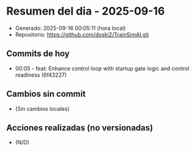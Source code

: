 # Resumen del dia - 2025-09-16

- Generado: 2025-09-16 00:05:11 (hora local)
- Repositorio: https://github.com/doski2/TrainSimAI.git

## Commits de hoy

- 00:05 - feat: Enhance control loop with startup gate logic and control readiness (6f43227)

## Cambios sin commit

- (Sin cambios locales)

## Acciones realizadas (no versionadas)

- (N/D)
